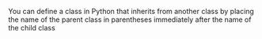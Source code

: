 You can define a class in Python that inherits from another class by placing the name of the parent class in parentheses immediately after the name of the child class
